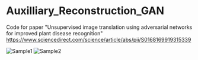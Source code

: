 # Auxilliary_Reconstruction_GAN
Code for paper "Unsupervised image translation using adversarial networks for improved plant disease recognition" 
https://www.sciencedirect.com/science/article/abs/pii/S0168169919315339

![Sample1](assets/result1.png)
![Sample2](assets/result2.png)
